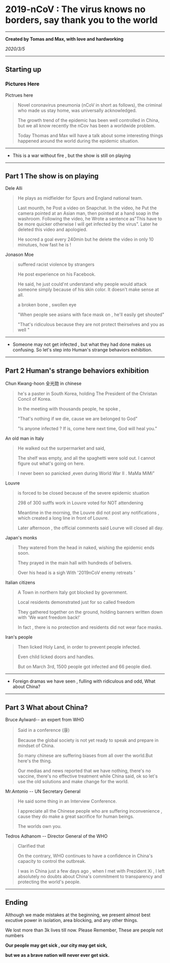 # 2019-nCoV : The virus knows no borders, say thank you to the world

---

**Created by Tomas and Max, with love and hardworking**

*2020/3/5*

---

## Starting up

### Pictures Here

Pictrues here

> Novel coronavirus pneumonia (nCoV in short as follows), the criminal who made us stay home, was universally acknowledged.
>
> The growth trend of the epidemic has been well controlled in China, but we all know recently the nCov has been a worldwide problem.
>
> Today Thomas and Max will have a talk about some interesting things happened around the world during the epidemic situation.

---



- This is a war without fire , but the show is still on playing



---

## Part 1 The show is on playing

Dele Alli 

> He plays as midfielder for Spurs and England national team.
>
> Last mounth, he Post a video on Snapchat.
> In the video, he Put the camera  pointed at an Asian man, then pointed at a hand soap in the washroom.
> Following the video, he Wrote a sentence as"This have to be more quicker otherwise I will get infected by the virus".
> Later he deleted this video and apologied.
>
> He socred a goal every 240min but he delete the video in only 10 minutues, how fast he is !

Jonason Moe 

> suffered racist violence by strangers 
>
> He post experience on his Facebook.
>
> He said, he just could'nt understand why people would attack someone simply because of his skin color. It doesn't make sense at all.
>
> a broken bone , swollen eye
>
> "When people see asians with face mask on , he'll easily get shouted"
>
> "That's ridiculous because they are not protect theirselves and you as well "

---



- Someone may not get infected , but what they had done makes us confusing. So let's step into Human's strange behaviors exhibition.



---

## Part 2 Human's strange behaviors exhibition

Chun Kwang-hoon 全光勋 in chinese

> he's a paster in South Korea, holding The President of the Christan Concil of Korea.
>
> In the meeting with thousands people, he spoke ,
>
> "That's nothing if we die, cause we are belonged to God"
>
> "Is anyone infected ? If is, come here next time, God will heal you."

An old man in Italy

> He walked out the surpermarket and said,
>
> The shelf was empty, and all the spaghetti were sold out. I cannot figure out what's going on here.
>
> I never been so panicked ,even during World War II . MaMa MiMi”

Louvre 

> is forced to be closed because of the severe epidemic stuation
>
> 298 of 300 sutffs work in Louvre voted for NOT attendening
>
> Meantime in the morning, the Louvre did not post any notifications , which created a long line in front of Louvre.
>
> Later afternoon , the official comments said Lourve will closed all day.

Japan's monks 

> They watered from the head in naked, wishing the epidemic ends soon.
>
> They prayed in the main hall with hundreds of belivers.
>
> Over his head is a sigh With '2019nCoV  enemy retreats '

Italian citizens

> A Town  in northern Italy got blocked by government.
>
> Local residents demonstrated just for so called freedom
>
> They gathered  together on the ground, holding banners written down with 'We want freedom back!'
>
> In fact , there is no protection and residents did not wear face masks.

Iran's people 

> Then licked Holy Land, in  order to prevent people infected.
>
> Even child licked doors and handles.
>
> But on March 3rd, 1500 people got infected and 66 people died.

---



- Foreign dramas we have seen , fulling with ridiculous and odd, What about China?



---

## Part 3 What about China?

Bruce Aylward-- an expert from WHO

> Said in a conference (康)
>
> Because the global society is not yet ready to speak and prepare in mindset of China.
>
> So many chinese are suffering biases from all over the world.But here's the thing.
>
> Our medias and news reported that we have nothing, there's no vaccine, there's no effective treatment while China said, ok so let's use the old solutions and make change for the world.

Mr.Antonio  -- UN Secretary General

> He said some thing in an Interview Conference.
>
> I appreciate all the Chinese people who are suffering inconvenience , cause they do make a great sacrifice for human beings.
>
> The worlds own you.

Tedros Adhanom -- Director General of the WHO

> Clarified that
>
> On the contrary, WHO continues to have a confidence in China's capacity to control the outbreak.
>
> I was in China just a few days ago , when I met with Prezident Xi , I left absolutely no doubts about China's commitment to transparency and protecting the world's people.



---



## Ending

Although we made mistakes at the beginning, we present almost best excutive power in  isolation, area blocking, and any other things.

We lost more than 3k lives till now. Please Remember, These are people not numbers



**Our people may get sick , our city may get sick,**

**but we as a brave nation will never ever get sick.**